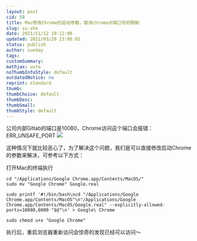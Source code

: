 ```yaml
---
layout: post
cid: 58
title: Mac修改Chrome的启动参数，取消chrome对端口号的限制
slug: su-she
date: 2021/11/12 19:12:00
updated: 2022/03/20 23:05:01
status: publish
author: sunday
tags: 
customSummary: 
mathjax: auto
noThumbInfoStyle: default
outdatedNotice: no
reprint: standard
thumb: 
thumbChoice: default
thumbDesc: 
thumbSmall: 
thumbStyle: default
---
```


公司内部Gitlab的端口是10080，Chrome访问这个端口会报错：ERR_UNSAFE_PORT
![](https://oss.itan90.cn/2021/11/13/16367446004919.jpg)

<!--more-->

这种情况下就比较恶心了，为了解决这个问题，我们是可以直接修改启动Chrome的参数来解决，可参考以下方式：

打开Mac的终端执行

```
cd "/Applications/Google Chrome.app/Contents/MacOS/"
sudo mv "Google Chrome" Google.real
```

```
sudo printf '#!/bin/bash\ncd "/Applications/Google Chrome.app/Contents/MacOS"\n"/Applications/Google Chrome.app/Contents/MacOS/Google.real" --explicitly-allowed-ports=10080,6000 "$@"\n' > Google\ Chrome

sudo chmod u+x "Google Chrome"
```

执行后，重启浏览器重新访问会惊奇的发现已经可以访问～